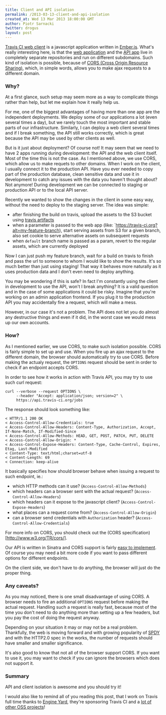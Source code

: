 ```yaml
---
title: Client and API isolation
permalink: /2013-03-13-client-and-api-isolation
created_at: Wed 13 Mar 2013 18:00:00 GMT
author: Piotr Sarnacki
twitter: drogus
layout: post
---
```


[Travis CI web client](https://travis-ci.org) is a javascript application
written in [Ember.js](http://emberjs.com/). What's really interesting here,
is that the [web application](https://github.com/travis-ci/travis-web) and
the [API app](https://github.com/travis-ci/travis-api) live in completely
separate repositories and run on different subdomains. Such kind of isolation
is possible, because of [CORS (Cross Origin Resource Sharing)](http://www.w3.org/TR/cors/),
which, in simple words, allows you to make ajax requests to a different
domain.

### Why?

At a first glance, such setup may seem more as a way to complicate things
rather than help, but let me explain how it really help us.

For me, one of the biggest advantages of having more than one app are
the independent deployments. We deploy some of our applications a lot
(even several times a day), but we rarely touch the most important
and stable parts of our infrastructure. Similarly, I can deploy a
web client several times and if I break something, the API still
works correctly, which is great because the API may be used by other
clients as well.

But is it just about deployment? Of course not! It may seem that we
need to have 2 apps running during development: the API and the web client
itself. Most of the time this is not the case. As I mentioned above, we
use CORS, which allow us to make requets to other domains. When I
work on the client, I usually connect it to the production API. Have
you ever needed to copy part of the production database, clean sensitive
data and use it in development to catch any issues with the data you
haven't thought about? Not anymore! During development we can be connected
to staging or production API or to the local API server.

Recently we wanted to show the changes in the client in some easy way,
without the need to deploy to the staging server. The idea was simple:

* after finishing the build on travis, upload the assets to the S3 bucket
  using [travis artifacts](/2012-12-18-travis-artifacts/)
* when a parameter is passed to the web app (like: `https://travis-ci.org?alt=my-feature-branch),
  start serving assets from S3 for a given branch, also set cookie
  to serve alternative assets on subsequent requests
* when `default` branch name is passed as a param, revert to the
  regular assets, which are currently deployed

Now I can just push my feature branch, wait for a build on travis to finish
and pass the url to someone to whom I would like to show the results. It's
so much better than just using staging! That way it behaves more naturally
as it uses production data and I don't even need to deploy anything.

You may be wondering if this is safe? In fact I'm constantly using the
client in development to use the API, won't I break anything? It is a valid question
and in the case of some applications it could be risky. Imagine that you're
working on an admin application frontend. If you plug it to the production
API you may accidentally fire a request, which will make a mess.

However, in our case it's not a problem. The API does not let you do almost
any destructive things and even if it did, in the worst case we would
mess up our own accounts.

### How?

As I mentioned earlier, we use CORS, to make such isolation possible. CORS is fairly
simple to set up and use. When you fire up an ajax request to the different domain,
the browser should automatically try to use CORS. Before making the actualy request,
the `OPTIONS` request should be sent in order to check if an endpoint accepts CORS.

In order to see how it works in action with Travis API, you may try to use such curl
request:

    curl --verbose --request OPTIONS \
         --header "Accept: application/json; version=2" \
         https://api.travis-ci.org/jobs

The response should look something like:

    < HTTP/1.1 200 OK
    < Access-Control-Allow-Credentials: true
    < Access-Control-Allow-Headers: Content-Type, Authorization, Accept, If-None-Match, If-Modified-Since
    < Access-Control-Allow-Methods: HEAD, GET, POST, PATCH, PUT, DELETE
    < Access-Control-Allow-Origin: *
    < Access-Control-Expose-Headers: Content-Type, Cache-Control, Expires, Etag, Last-Modified
    < Content-Type: text/html;charset=utf-8
    < Content-Length: 69
    < Connection: keep-alive

It basically specifies how should browser behave when issuing a request to such endpoint,
ie.:

* which HTTP methods can it use? (`Access-Control-Allow-Methods`)
* which headers can a browser sent with the actual request? (`Access-Control-Allow-Headers`)
* which headers can it expose to the javascript client? (`Access-Control-Expose-Headers`)
* what places can a request come from? (`Access-Control-Allow-Origin`)
* can a browser send credentials with `Authorization` header? (`Access-Control-Allow-Credentials`)

For more info on CORS, you should check out the (CORS specification)[http://www.w3.org/TR/cors/].

Our API is written in Sinatra and CORS support is fairly [easy to implement](https://github.com/travis-ci/travis-api/blob/master/lib/travis/api/app/cors.rb).
Of course you may need a bit more code if you want to pass different options for different
endpoints.

On the client side, we don't have to do anything, the browser will just do the proper thing.

### Any caveats?

As you may noticed, there is one small disadvantage of using CORS. A browser
needs to fire an additional `OPTIONS` request before making the actual request.
Handling such a request is really fast, because most of the time you don't
need to do anything more than setting up a few headers, but you pay the cost
of doing the request anyway.

Depending on your situation it may or may not be a real problem. Thankfully,
the web is moving forward and with growing popularity of [SPDY](http://en.wikipedia.org/wiki/SPDY)
and with the HTTP2.0 spec in the works, the number of requests should have
smaller and smaller significance.

It's also good to know that not all of the browser support CORS. If you
want to use it, you may want to check if you can ignore the browsers
which does not support it.

### Summary

API and client isolation is awesome and you should try it!

I would also like to remind all of you reading this post, that I work
on Travis full time thanks to [Engine Yard](https://www.engineyard.com/),
they're sponsoring Travis CI and a [lot of other OSS projects](https://www.engineyard.com/community/open-source)!
